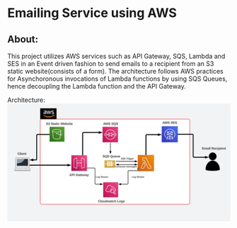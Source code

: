# Emailing Service using AWS
## About:

This project utilizes AWS services such as API Gateway, SQS, Lambda and SES in an Event driven fashion to send emails to a recipient from an S3 static website(consists of a form). The architecture follows AWS practices for Asynchoronous invocations of Lambda functions by using SQS Queues, hence decoupling the Lambda function and the API Gateway.

Architecture:
![Alt text](APIGateway_Arch.jpg)
